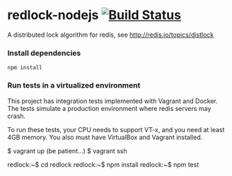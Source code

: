 # redlock-nodejs [![Build Status](https://travis-ci.org/lakka/redlock-nodejs.svg?branch=master)](https://travis-ci.org/lakka/redlock-nodejs)
A distributed lock algorithm for redis, see http://redis.io/topics/distlock

### Install dependencies
`npm install`

### Run tests in a virtualized environment
This project has integration tests implemented with Vagrant and Docker.
The tests simulate a production environment where redis servers may crash.

To run these tests, your CPU needs to support VT-x, and you need at least 4GB memory.
You also must have VirtualBox and Vagrant installed.

  $ vagrant up
    (be patient...)
  $ vagrant ssh

  redlock:~$ cd redlock
  redlock:~$ npm install
  redlock:~$ npm test

